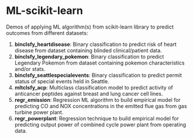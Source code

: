 # ML-scikit-learn
Demos of applying ML algorithm(s) from scikit-learn library to predict outcomes from different datasets:
1. __binclsfy_heartdisease__: Binary classification to predict risk of heart disease from dataset containing blinded clinical/patient data.
2. __binclsfy_legendary_pokemon__: Binary classification to predict Legendary Pokemon from dataset containing pokemon characteristics and/or stats.
3. __binclsfy_seattlespecialevents__: Binary classification to predict permit status of special events held in Seattle.
4. __mltclsfy_acp__: Multiclass classification model to predict activity of anticancer peptides against breast and lung cancer cell lines.
5. __regr_emission__: Regression ML algorithm to build empirical model for predicting CO and NOX concentrations in the emitted flue gas from gas turbine power plant.
6. __regr_powerplant__: Regression technique to build empirical model for predicting output power of combined cycle power plant from operating data. 
